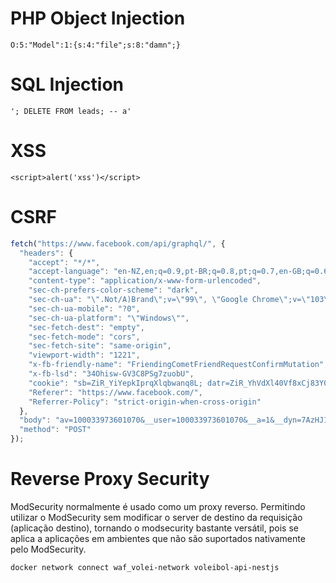 # PHP Object Injection

`O:5:"Model":1:{s:4:"file";s:8:"damn";}`

# SQL Injection

`'; DELETE FROM leads; -- a'`

# XSS

`<script>alert('xss')</script>`

# CSRF

```javascript
fetch("https://www.facebook.com/api/graphql/", {
  "headers": {
    "accept": "*/*",
    "accept-language": "en-NZ,en;q=0.9,pt-BR;q=0.8,pt;q=0.7,en-GB;q=0.6,en-US;q=0.5",
    "content-type": "application/x-www-form-urlencoded",
    "sec-ch-prefers-color-scheme": "dark",
    "sec-ch-ua": "\".Not/A)Brand\";v=\"99\", \"Google Chrome\";v=\"103\", \"Chromium\";v=\"103\"",
    "sec-ch-ua-mobile": "?0",
    "sec-ch-ua-platform": "\"Windows\"",
    "sec-fetch-dest": "empty",
    "sec-fetch-mode": "cors",
    "sec-fetch-site": "same-origin",
    "viewport-width": "1221",
    "x-fb-friendly-name": "FriendingCometFriendRequestConfirmMutation",
    "x-fb-lsd": "34Ohisw-GV3C8PSg7zuobU",
    "cookie": "sb=ZiR_YiYepkIprqXlqbwanq8L; datr=ZiR_YhVdXl40Vf8xCj83Y0pI; c_user=100033973601070; usida=eyJ2ZXIiOjEsImlkIjoiQXJjZnNheWYxOHBpZiIsInRpbWUiOjE2NTM0Nzg2OTF9; xs=6%3Ad5xxzTyonkfN0g%3A2%3A1652499712%3A-1%3A5559%3A%3AAcUuFi8qTgiDkbB4a7hfnRPI4ochvSKvAf2rGxuLbJg; fr=0ZSCkhlhP0LAi4sOK.AWXCfh9VjgBJBXr9EGPMsZ9yiLE.BixIbf.6L.AAA.0.0.BixIbf.AWWNogvSPo0; presence=C%7B%22t3%22%3A%5B%5D%2C%22utc3%22%3A1657046759298%2C%22v%22%3A1%7D",
    "Referer": "https://www.facebook.com/",
    "Referrer-Policy": "strict-origin-when-cross-origin"
  },
  "body": "av=100033973601070&__user=100033973601070&__a=1&__dyn=7AzHJ16U9ob8ng5K8G6EjBWo2nDwAxu13wsongS3q2ibwyzE2qwJyEiwsobo6u3y4o2Gwfi0LVEtwMw65xO321Rwwwg8a8465o-cwfG12wOKdwGxu782ly87e2l2Utwwwi831wiEjwZwlo5qfK6E7e58jwGzEaE5e7oqBwJK2W5olwUwOzEjUlDw-wAxe261eBx_y88E6a0BFobpEbUGdG0HE88cA0z8c84qifxe3u364U&__csr=gT2QeMB99kQyEQIlsAvOEJOcnt9PcZiW9dkySO9F9WWAuABiOlHjiGIBemXJAjFLDgx5ti5p3Rj-uGS4XCG-vJeXykHtp8yi-BGnXzCFKiVJ6CAWBCDhEgmm9Djx6Fryqg8ajGaKm4ryFqUXBAK4ojBx26F8fupeicz8mUpxCdg9FrwIy8S18zox0goO4qyFocUK45yE9EOmcwsU2dzUS5E8UiyEeoW1fBAwnGwhUbUd8cocU3dx-m1Ewho2ro5e0U8O2S2a0dWwTw5-wqE7u08gw6vwjo0fGy01Zm1qg02zWg0e4u6V86e2O0gG01dlm04Qo1540dVw3k81Zo1Vo7m&__req=1k&__hs=19178.HYP%3Acomet_pkg.2.1.0.2.1&dpr=1&__ccg=EXCELLENT&__rev=1005789268&__s=m7ng5r%3Apungvj%3Adykty7&__hsi=7116961603644637861-0&__comet_req=15&fb_dtsg=NAcMi-xJE907mteH1do_Pya_oZTVeeQW5u5Al6bDodBXXy-wAaaflNQ%3A6%3A1652499712&jazoest=25457&lsd=34Ohisw-GV3C8PSg7zuobU&__spin_r=1005789268&__spin_b=trunk&__spin_t=1657046751&fb_api_caller_class=RelayModern&fb_api_req_friendly_name=FriendingCometFriendRequestConfirmMutation&variables=%7B%22input%22%3A%7B%22attribution_id_v2%22%3A%22CometHomeRoot.react%2Ccomet.home%2Clogo%2C1657046760421%2C874509%2C4748854339%22%2C%22friend_requester_id%22%3A%22100082852422389%22%2C%22source%22%3A%22rhc_friend_requests%22%2C%22actor_id%22%3A%22100033973601070%22%2C%22client_mutation_id%22%3A%223%22%7D%2C%22scale%22%3A1%2C%22refresh_num%22%3A0%7D&server_timestamps=true&doc_id=5231542923604712&fb_api_analytics_tags=%5B%22qpl_active_flow_ids%3D30605361%22%5D",
  "method": "POST"
});
```

# Reverse Proxy Security

ModSecurity normalmente é usado como um proxy reverso. Permitindo utilizar o ModSecurity sem modificar o server de destino da requisição (aplicação destino), tornando o modsecurity bastante versátil, pois se aplica a aplicações em ambientes que não são suportados nativamente pelo ModSecurity.

`docker network connect waf_volei-network voleibol-api-nestjs`